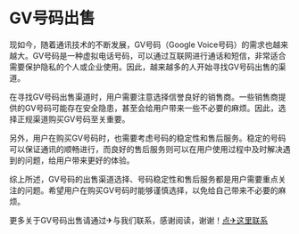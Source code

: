 # GV号码出售

现如今，随着通讯技术的不断发展，GV号码（Google Voice号码）的需求也越来越大。GV号码是一种虚拟电话号码，可以通过互联网进行通话和短信，非常适合需要保护隐私的个人或企业使用。因此，越来越多的人开始寻找GV号码出售的渠道。

在寻找GV号码出售渠道时，用户需要注意选择信誉良好的销售商。一些销售商提供的GV号码可能存在安全隐患，甚至会给用户带来一些不必要的麻烦。因此，选择正规渠道购买GV号码至关重要。

另外，用户在购买GV号码时，也需要考虑号码的稳定性和售后服务。稳定的号码可以保证通讯的顺畅进行，而良好的售后服务则可以在用户使用过程中及时解决遇到的问题，给用户带来更好的体验。

综上所述，GV号码的出售渠道选择、号码稳定性和售后服务都是用户需要重点关注的问题。希望用户在购买GV号码时能够谨慎选择，以免给自己带来不必要的麻烦。

更多关于GV号码出售请通过✈与我们联系，感谢阅读，谢谢！[点✈这里联系](https://111.k02.cc)